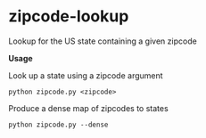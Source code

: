 # zipcode-lookup
Lookup for the US state containing a given zipcode

**Usage**

Look up a state using a zipcode argument
```
python zipcode.py <zipcode>
```

Produce a dense map of zipcodes to states
```
python zipcode.py --dense
```
